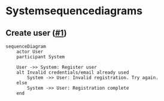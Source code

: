 # Systemsequencediagrams

## Create user ([#1](https://github.com/zealand-cs/Racekatteklubben/issues/1))

```mermaid
sequenceDiagram
    actor User
    participant System
    
    User ->> System: Register user
    alt Invalid credentials/email already used
        System ->> User: Invalid registration. Try again.
    else
        System ->> User: Registration complete
    end
```
